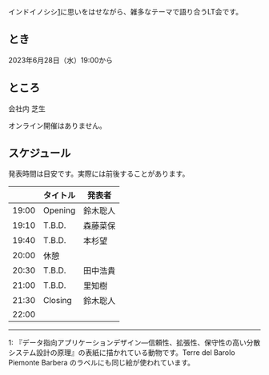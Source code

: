 インドイノシシ<span class="cap">[1](#cap)</span>に思いをはせながら、雑多なテーマで語り合うLT会です。

## とき

2023年6月28日（水）19:00から

## ところ

会社内 芝生

オンライン開催はありません。

## スケジュール

発表時間は目安です。実際には前後することがあります。

|       | タイトル | 発表者   |
| ----- | -------- | -------- |
| 19:00 | Opening  | 鈴木聡人 |
| 19:10 | T.B.D.   | 森藤菜保 |
| 19:40 | T.B.D.   | 本杉望   |
| 20:00 | 休憩     |          |
| 20:30 | T.B.D.   | 田中浩貴 |
| 21:00 | T.B.D.   | 里知樹   |
| 21:30 | Closing  | 鈴木聡人 |
| 22:00 |          |          |

---

<div class="cap">
1:<a name="cap"/> 『データ指向アプリケーションデザイン―信頼性、拡張性、保守性の高い分散システム設計の原理』の表紙に描かれている動物です。Terre del Barolo Piemonte Barbera のラベルにも同じ絵が使われています。
</div>